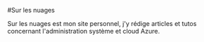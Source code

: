 #Sur les nuages

Sur les nuages est mon site personnel, j'y rédige articles et tutos concernant l'administration système et cloud Azure.